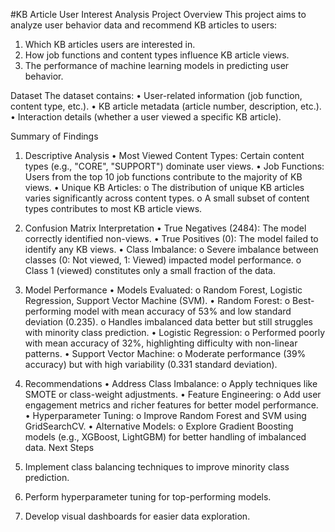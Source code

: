 #KB Article User Interest Analysis
Project Overview
This project aims to analyze user behavior data and recommend KB articles to users:
1.	Which KB articles users are interested in.
2.	How job functions and content types influence KB article views.
3.	The performance of machine learning models in predicting user behavior.

Dataset
The dataset contains:
•	User-related information (job function, content type, etc.).
•	KB article metadata (article number, description, etc.).
•	Interaction details (whether a user viewed a specific KB article).

Summary of Findings
1. Descriptive Analysis
•	Most Viewed Content Types: Certain content types (e.g., "CORE", "SUPPORT") dominate user views.
•	Job Functions: Users from the top 10 job functions contribute to the majority of KB views.
•	Unique KB Articles:
o	The distribution of unique KB articles varies significantly across content types.
o	A small subset of content types contributes to most KB article views.
2. Confusion Matrix Interpretation
•	True Negatives (2484): The model correctly identified non-views.
•	True Positives (0): The model failed to identify any KB views.
•	Class Imbalance:
o	Severe imbalance between classes (0: Not viewed, 1: Viewed) impacted model performance.
o	Class 1 (viewed) constitutes only a small fraction of the data.
 
3. Model Performance
•	Models Evaluated:
o	Random Forest, Logistic Regression, Support Vector Machine (SVM).
•	Random Forest:
o	Best-performing model with mean accuracy of 53% and low standard deviation (0.235).
o	Handles imbalanced data better but still struggles with minority class prediction.
•	Logistic Regression:
o	Performed poorly with mean accuracy of 32%, highlighting difficulty with non-linear patterns.
•	Support Vector Machine:
o	Moderate performance (39% accuracy) but with high variability (0.331 standard deviation).
 
4. Recommendations
•	Address Class Imbalance:
o	Apply techniques like SMOTE or class-weight adjustments.
•	Feature Engineering:
o	Add user engagement metrics and richer features for better model performance.
•	Hyperparameter Tuning:
o	Improve Random Forest and SVM using GridSearchCV.
•	Alternative Models:
o	Explore Gradient Boosting models (e.g., XGBoost, LightGBM) for better handling of imbalanced data.
Next Steps
1.	Implement class balancing techniques to improve minority class prediction.
2.	Perform hyperparameter tuning for top-performing models.
3.	Develop visual dashboards for easier data exploration.


